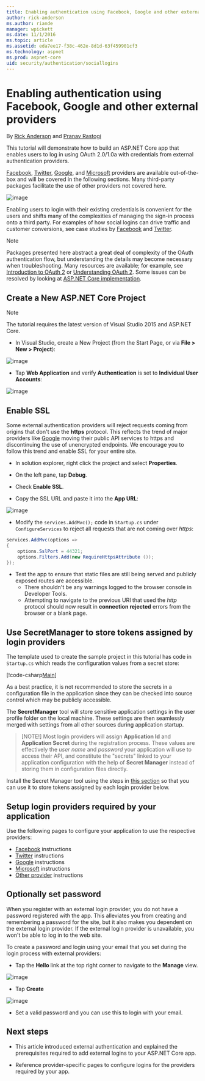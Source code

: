 ```yaml
---
title: Enabling authentication using Facebook, Google and other external  | Microsoft Docs
author: rick-anderson
ms.author: riande
manager: wpickett
ms.date: 11/1/2016
ms.topic: article
ms.assetid: eda7ee17-f38c-462e-8d1d-63f459901cf3
ms.technology: aspnet
ms.prod: aspnet-core
uid: security/authentication/sociallogins
---
```

# Enabling authentication using Facebook, Google and other external providers

<a name=security-authentication-social-logins></a>

By [Rick Anderson](https://twitter.com/RickAndMSFT) and [Pranav Rastogi](https://github.com/rustd)

This tutorial will demonstrate how to build an ASP.NET Core app that enables users to log in using OAuth 2.0/1.0a with credentials from external authentication providers.

[Facebook](facebook-logins.md), [Twitter](twitter-logins.md), [Google](google-logins.md), and [Microsoft](microsoft-logins.md) providers are available out-of-the-box and will be covered in the following sections. Many third-party packages facilitate the use of other providers not covered here.

![image](sociallogins/_static/social.png)

Enabling users to login with their existing credentials is convenient for the users and shifts many of the complexities of managing the sign-in process onto a third party. For examples of how social logins can drive traffic and customer conversions, see case studies by [Facebook](https://developers.facebook.com/case-studies) and [Twitter](https://developers.facebook.com/case-studies/).

> [!NOTE]
> Packages presented here abstract a great deal of complexity of the OAuth authentication flow, but understanding the details may become necessary when troubleshooting. Many resources are available; for example, see [Introduction to OAuth 2](https://www.digitalocean.com/community/tutorials/an-introduction-to-oauth-2) or [Understanding OAuth 2](http://www.bubblecode.net/en/2016/01/22/understanding-oauth2/). Some issues can be resolved by looking at [ASP.NET Core implementation](https://github.com/aspnet/Security/tree/dev/src).

## Create a New ASP.NET Core Project

> [!NOTE]
> The tutorial requires the latest version of Visual Studio 2015 and ASP.NET Core.

* In Visual Studio, create a New Project (from the Start Page, or via **File > New > Project**):

![image](sociallogins/_static/new-project.png)

* Tap **Web Application** and verify **Authentication** is set to **Individual User Accounts**:

![image](sociallogins/_static/select-project.png)

## Enable SSL

Some external authentication providers will reject requests coming from origins that don't use the **https** protocol. This reflects the trend of major providers like [Google](https://security.googleblog.com/2014/08/https-as-ranking-signal_6.html) moving their public API services to https and discontinuing the use of unencrypted endpoints. We encourage you to follow this trend and enable SSL for your entire site.

* In solution explorer, right click the project and select **Properties**.

* On the left pane, tap **Debug**.

* Check **Enable SSL**.

* Copy the SSL URL and paste it into the **App URL**:

![image](sociallogins/_static/ssl.png)

* Modify the `services.AddMvc();` code in `Startup.cs` under `ConfigureServices` to reject all requests that are not coming over *https*:

````csharp
services.AddMvc(options =>
{
    options.SslPort = 44321;
    options.Filters.Add(new RequireHttpsAttribute ());
});
````

* Test the app to ensure that static files are still being served and publicly exposed routes are accessible.
   * There shouldn't be any warnings logged to the browser console in Developer Tools.
   * Attempting to navigate to the previous URI that used the *http* protocol should now result in **connection rejected** errors from the browser or a blank page.

## Use SecretManager to store tokens assigned by login providers

The template used to create the sample project in this tutorial has code in `Startup.cs` which reads the configuration values from a secret store:

[!code-csharp[Main](../../common/samples/WebApplication1/Startup.cs?highlight=11&range=20-36)]

As a best practice, it is not recommended to store the secrets in a configuration file in the application since they can be checked into source control which may be publicly accessible.

The **SecretManager** tool will store sensitive application settings in the user profile folder on the local machine. These settings are then seamlessly merged with settings from all other sources during application startup.

> [NOTE!]
> Most login providers will assign **Application Id** and **Application Secret** during the registration process. These values are effectively the *user name* and *password* your application will use to access their API, and constitute the "secrets" linked to your application configuration with the help of **Secret Manager** instead of storing them in configuration files directly.

Install the Secret Manager tool using the steps in [this section](../app-secrets.md) so that you can use it to store tokens assigned by each login provider below.

## Setup login providers required by your application

Use the following pages to configure your application to use the respective providers:

* [Facebook](facebook-logins.md) instructions
* [Twitter](twitter-logins.md) instructions
* [Google](google-logins.md) instructions
* [Microsoft](microsoft-logins.md) instructions
* [Other provider](other-logins.md) instructions

## Optionally set password

When you register with an external login provider, you do not have a password registered with the app. This alleviates you from creating and remembering a password for the site, but it also makes you dependent on the external login provider. If the external login provider is unavailable, you won't be able to log in to the web site.

To create a password and login using your email that you set during the login process with external providers:

* Tap the **Hello <email alias>** link at the top right corner to navigate to the **Manage** view.

![image](sociallogins/_static/pass1.PNG)

* Tap **Create**

![image](sociallogins/_static/pass2.PNG)

* Set a valid password and you can use this to login with your email.

## Next steps

* This article introduced external authentication and explained the prerequisites required to add external logins to your ASP.NET Core app.

* Reference provider-specific pages to configure logins for the providers required by your app.